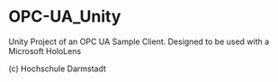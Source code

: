 # OPC-UA_Unity
Unity Project of an OPC UA Sample Client. Designed to be used with a Microsoft HoloLens

(c) Hochschule Darmstadt
